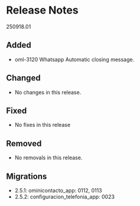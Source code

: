 # Release Notes
250918.01

## Added
- oml-3120 Whatsapp Automatic closing message.

## Changed

- No changes in this release.

## Fixed

- No fixes in this release

## Removed

- No removals in this release.

## Migrations

- 2.5.1: ominicontacto_app: 0112, 0113
- 2.5.2: configuracion_telefonia_app: 0023
